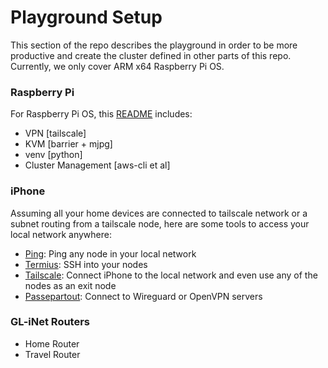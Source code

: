 # Playground Setup
This section of the repo describes the playground in order to be more productive and create the cluster defined in other parts of this repo. Currently, we only cover ARM x64 Raspberry Pi OS.


### Raspberry Pi
For Raspberry Pi OS, this [README](https://github.com/shehio/the-final-problem/blob/main/playground/raspberrypi%20os/README.md) includes:
- VPN [tailscale]
- KVM [barrier + mjpg]
- venv [python]
- Cluster Management [aws-cli et al]


### iPhone
Assuming all your home devices are connected to tailscale network or a subnet routing from a tailscale node, here are some tools to access your local network anywhere:
- [Ping](https://apps.apple.com/us/app/ping-network-utility/id576773404?platform=iphone): Ping any node in your local network
- [Termius](https://apps.apple.com/us/app/termius-terminal-ssh-client/id549039908): SSH into your nodes
- [Tailscale](https://apps.apple.com/us/app/tailscale/id1470499037): Connect iPhone to the local network and even use any of the nodes as an exit node
- [Passepartout](https://apps.apple.com/us/app/passepartout-vpn-client/id1433648537?platform=iphone): Connect to Wireguard or OpenVPN servers


### GL-iNet Routers
- Home Router
- Travel Router

